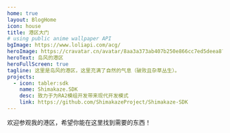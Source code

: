 ```yaml
---
home: true
layout: BlogHome
icon: house
title: 港区大门
# using public anime wallpaper API
bgImage: https://www.loliapi.com/acg/
heroImage: https://cravatar.cn/avatar/8aa3a373ab407b250e866cc7ed5deea8?s=400
heroText: 岛风的港区
heroFullScreen: true
tagline: 这里是岛风的港区，这里充满了自然的气息（破败且杂草丛生）。
projects:
  - icon: tabler:sdk
    name: Shimakaze.SDK
    desc: 致力于为RA2模组开发带来现代开发模式
    link: https://github.com/ShimakazeProject/Shimakaze-SDK
---
```


欢迎参观我的港区，希望你能在这里找到需要的东西！
